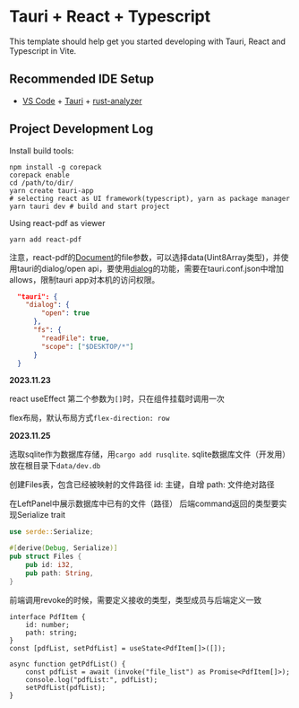 # Tauri + React + Typescript

This template should help get you started developing with Tauri, React and Typescript in Vite.

## Recommended IDE Setup

- [VS Code](https://code.visualstudio.com/) + [Tauri](https://marketplace.visualstudio.com/items?itemName=tauri-apps.tauri-vscode) + [rust-analyzer](https://marketplace.visualstudio.com/items?itemName=rust-lang.rust-analyzer)

## Project Development Log
Install build tools:
```shell
npm install -g corepack
corepack enable
cd /path/to/dir/
yarn create tauri-app
# selecting react as UI framework(typescript), yarn as package manager
yarn tauri dev # build and start project
```

Using react-pdf as viewer
```shell
yarn add react-pdf
```
注意，react-pdf的[Document](https://www.npmjs.com/package/react-pdf)的file参数，可以选择data(Uint8Array类型)，并使用tauri的dialog/open api，要使用[dialog](https://tauri.app/v1/api/js/dialog)的功能，需要在tauri.conf.json中增加allows，限制tauri app对本机的访问权限。
```json
  "tauri": {
    "dialog": {
        "open": true
      },
      "fs": {
        "readFile": true,
        "scope": ["$DESKTOP/*"]
      }
  }
```

**2023.11.23**

react useEffect
第二个参数为``[]``时，只在组件挂载时调用一次

flex布局，默认布局方式``flex-direction: row``


**2023.11.25**

选取sqlite作为数据库存储，用``cargo add rusqlite``.
sqlite数据库文件（开发用）放在根目录下``data/dev.db``

创建Files表，包含已经被映射的文件路径
id: 主键，自增
path: 文件绝对路径

在LeftPanel中展示数据库中已有的文件（路径）
后端command返回的类型要实现Serialize trait
```rust
use serde::Serialize;

#[derive(Debug, Serialize)]
pub struct Files {
    pub id: i32,
    pub path: String,
}
```
前端调用revoke的时候，需要定义接收的类型，类型成员与后端定义一致
```tsx
interface PdfItem {
    id: number;
    path: string;
}
const [pdfList, setPdfList] = useState<PdfItem[]>([]);

async function getPdfList() {
    const pdfList = await (invoke("file_list") as Promise<PdfItem[]>);
    console.log("pdfList:", pdfList);
    setPdfList(pdfList);
}
```
